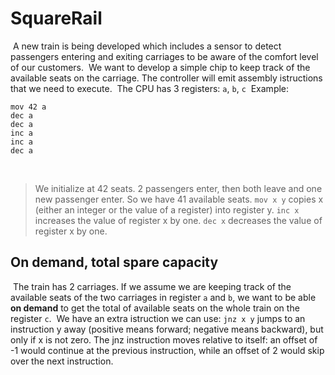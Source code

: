 # SquareRail
​
A new train is being developed which includes a sensor to detect passengers entering and exiting carriages to be aware of the comfort level of our customers.
​
We want to develop a simple chip to keep track of the available seats on the carriage.
The controller will emit assembly istructions that we need to execute.
​
The CPU has 3 registers: `a`, `b`, `c`
​
Example:
​
```assembly
mov 42 a
dec a
dec a
inc a
inc a
dec a
```
​
> We initialize at 42 seats.
> 2 passengers enter, then both leave and one new passenger enter.
> So we have 41 available seats.
​
`mov x y` copies x (either an integer or the value of a register) into register y.
`inc x` increases the value of register x by one.
`dec x` decreases the value of register x by one.
​
## On demand, total spare capacity
​
The train has 2 carriages.
If we assume we are keeping track of the available seats of the two carriages in register `a` and `b`,
we want to be able **on demand** to get the total of available seats on the whole train on the register `c`.
​
We have an extra istruction we can use:
`jnz x y` jumps to an instruction y away (positive means forward; negative means backward), but only if x is not zero.
The jnz instruction moves relative to itself: an offset of -1 would continue at the previous instruction, while an offset of 2 would skip over the next instruction.